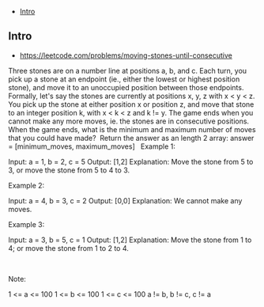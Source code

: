- [Intro](#intro)

## Intro

- https://leetcode.com/problems/moving-stones-until-consecutive

Three stones are on a number line at positions a, b, and c.
Each turn, you pick up a stone at an endpoint (ie., either the lowest or highest position stone), and move it to an unoccupied position between those endpoints.  Formally, let's say the stones are currently at positions x, y, z with x < y < z.  You pick up the stone at either position x or position z, and move that stone to an integer position k, with x < k < z and k != y.
The game ends when you cannot make any more moves, ie. the stones are in consecutive positions.
When the game ends, what is the minimum and maximum number of moves that you could have made?  Return the answer as an length 2 array: answer = [minimum_moves, maximum_moves]
 
Example 1:

Input: a = 1, b = 2, c = 5
Output: [1,2]
Explanation: Move the stone from 5 to 3, or move the stone from 5 to 4 to 3.


Example 2:

Input: a = 4, b = 3, c = 2
Output: [0,0]
Explanation: We cannot make any moves.


Example 3:

Input: a = 3, b = 5, c = 1
Output: [1,2]
Explanation: Move the stone from 1 to 4; or move the stone from 1 to 2 to 4.

 


Note:

1 <= a <= 100
1 <= b <= 100
1 <= c <= 100
a != b, b != c, c != a


 

 



